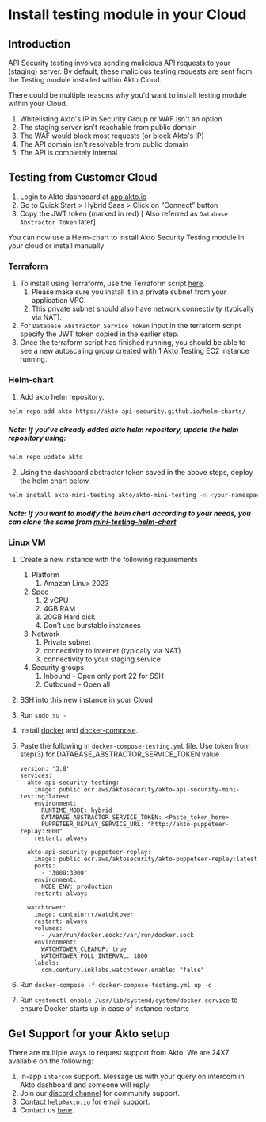 # Install testing module in your Cloud

## Introduction

API Security testing involves sending malicious API requests to your (staging) server. By default, these malicious testing requests are sent from the Testing module installed within Akto Cloud.

There could be multiple reasons why you'd want to install testing module within your Cloud.

1. Whitelisting Akto's IP in Security Group or WAF isn't an option
2. The staging server isn't reachable from public domain
3. The WAF would block most requests (or block Akto's IP)
4. The API domain isn't resolvable from public domain
5. The API is completely internal

## Testing from Customer Cloud

1. Login to Akto dashboard at [app.akto.io](https://app.akto.io)
2. Go to Quick Start > Hybrid Saas > Click on “Connect” button
3. Copy the JWT token (marked in red) [ Also referred as `Database Abstractor Token` later]

You can now use a Helm-chart to install Akto Security Testing module in your cloud or install manually

### Terraform

1. To install using Terraform, use the Terraform script [here](https://github.com/akto-api-security/infra/blob/feature/quick-setup/templates/mini-testing.tf).
   1. Please make sure you install it in a private subnet from your application VPC.
   2. This private subnet should also have network connectivity (typically via NAT).
2. For `Database Abstractor Service Token` input in the terraform script specify the JWT token copied in the earlier step.
3. Once the terraform script has finished running, you should be able to see a new autoscaling group created with 1 Akto Testing EC2 instance running.

### Helm-chart

1. Add akto helm repository.
```bash
helm repo add akto https://akto-api-security.github.io/helm-charts/
```
##### Note: If you've already added akto helm repository, update the helm repository using:
```bash
helm repo update akto
```
2. Using the dashboard abstractor token saved in the above steps, deploy the helm chart below.
```bash
helm install akto-mini-testing akto/akto-mini-testing -n <your-namespace> --set testing.aktoApiSecurityTesting.env.databaseAbstractorToken="<your-database-abstractor-token>"
```
##### Note: If you want to modify the helm chart according to your needs, you can clone the same from [mini-testing-helm-chart](https://github.com/akto-api-security/helm-charts/tree/master/charts/mini-testing)

### Linux VM

1. Create a new instance with the following requirements
   1. Platform
      1. Amazon Linux 2023
   2. Spec
      1. 2 vCPU
      2. 4GB RAM
      3. 20GB Hard disk
      4. Don’t use burstable instances
   3. Network
      1. Private subnet
      2. connectivity to internet (typically via NAT)
      3. connectivity to your staging service
   4. Security groups
      1. Inbound - Open only port 22 for SSH
      2. Outbound - Open all
2. SSH into this new instance in your Cloud
3. Run `sudo su -`
4. Install [docker](https://github.com/akto-api-security/infra/blob/feature/quick-setup/get-docker.sh) and [docker-compose](https://github.com/akto-api-security/infra/blob/feature/quick-setup/get-docker-compose.sh).
5.  Paste the following in `docker-compose-testing.yml` file. Use token from step(3) for DATABASE\_ABSTRACTOR\_SERVICE\_TOKEN value

    ```
    version: '3.8'
    services:
      akto-api-security-testing:
        image: public.ecr.aws/aktosecurity/akto-api-security-mini-testing:latest
        environment:
          RUNTIME_MODE: hybrid
          DATABASE_ABSTRACTOR_SERVICE_TOKEN: <Paste_token_here>
          PUPPETEER_REPLAY_SERVICE_URL: "http://akto-puppeteer-replay:3000"
        restart: always

      akto-api-security-puppeteer-replay:
        image: public.ecr.aws/aktosecurity/akto-puppeteer-replay:latest
        ports:
          - "3000:3000"
        environment:
          NODE_ENV: production
        restart: always

      watchtower:
        image: containrrr/watchtower
        restart: always
        volumes:
          - /var/run/docker.sock:/var/run/docker.sock
        environment:
          WATCHTOWER_CLEANUP: true
          WATCHTOWER_POLL_INTERVAL: 1800
        labels:
          com.centurylinklabs.watchtower.enable: "false"
    ```
6. Run `docker-compose -f docker-compose-testing.yml up -d`
7. Run `systemctl enable /usr/lib/systemd/system/docker.service` to ensure Docker starts up in case of instance restarts

## Get Support for your Akto setup

There are multiple ways to request support from Akto. We are 24X7 available on the following:

1. In-app `intercom` support. Message us with your query on intercom in Akto dashboard and someone will reply.
2. Join our [discord channel](https://www.akto.io/community) for community support.
3. Contact `help@akto.io` for email support.
4. Contact us [here](https://www.akto.io/contact-us).